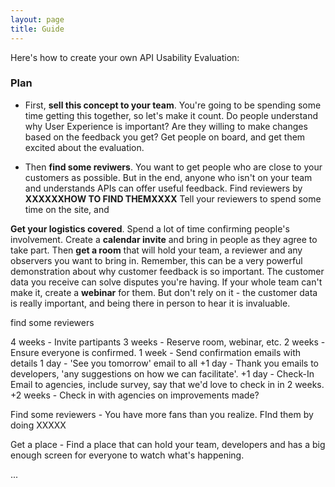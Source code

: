 ```yaml
---
layout: page
title: Guide
---
```


Here's how to create your own API Usability Evaluation:

### Plan
+ First, **sell this concept to your team**. You're going to be spending some time getting this together, so let's make it count. Do people understand why User Experience is important? Are they willing to make changes based on the feedback you get? Get people on board, and get them excited about the evaluation.

+ Then **find some reviwers**. You want to get people who are close to your customers as possible. But in the end, anyone who isn't on your team and understands APIs can offer useful feedback. Find reviewers by **XXXXXXHOW TO FIND THEMXXXX** Tell your reviewers to spend some time on the site, and 

**Get your logistics covered**. Spend a lot of time confirming people's involvement. Create a **calendar invite** and bring in people as they agree to take part. Then **get a room** that will hold your team, a reviewer and any observers you want to bring in. Remember, this can be a very powerful demonstration about why customer feedback is so important. The customer data you receive can solve disputes you're having. If your whole team can't make it, create a **webinar** for them. But don't rely on it - the customer data is really important, and being there in person to hear it is invaluable.



find some reviewers

4 weeks - Invite partipants
3 weeks - Reserve room, webinar, etc.
2 weeks - Ensure everyone is confirmed.
1 week - Send confirmation emails with details
1 day - 'See you tomorrow' email to all
+1 day - Thank you emails to developers, 'any suggestions on how we can facilitate'.
+1 day - Check-In Email to agencies, include survey, say that we'd love to check in in 2 weeks.
+2 weeks - Check in with agencies on improvements made?



Find some reviewers - You have more fans than you realize. FInd them by doing XXXXX

Get a place - Find a place that can hold your team, developers and has a big enough screen for everyone to watch what's happening.




...


